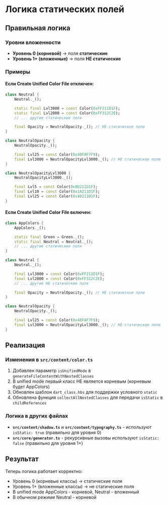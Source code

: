 # Логика статических полей

## Правильная логика

### Уровни вложенности
- **Уровень 0 (корневой)** → поля **статические**
- **Уровень 1+ (вложенные)** → поля **НЕ статические**

### Примеры

#### Если Create Unified Color File отключен:
```dart
class Neutral {
    Neutral._();

    static final Lvl3000 = const Color(0xFF211D1F);
    static final Lvl2000 = const Color(0xFF312C2E);
    // ... другие статические поля

    final Opacity = NeutralOpacity._(); // НЕ статическое поле
}

class NeutralOpacity {
    NeutralOpacity._();

    final Lvl25 = const Color(0x40FAF7F9);
    final Lvl3000 = NeutralOpacityLvl3000._(); // НЕ статическое поле
}

class NeutralOpacityLvl3000 {
    NeutralOpacityLvl3000._();

    final Lvl5 = const Color(0x0D211D1F);
    final Lvl10 = const Color(0x1A211D1F);
    final Lvl25 = const Color(0x40211D1F);
}
```

#### Если Create Unified Color File включен:
```dart
class AppColors {
    AppColors._();

    static final Green = Green._();
    static final Neutral = Neutral._();
    // ... другие статические поля
}

class Neutral {
    Neutral._();

    final Lvl3000 = const Color(0xFF211D1F);
    final Lvl2000 = const Color(0xFF312C2E);
    // ... другие НЕ статические поля

    final Opacity = NeutralOpacity._(); // НЕ статическое поле
}

class NeutralOpacity {
    NeutralOpacity._();

    final Lvl25 = const Color(0x40FAF7F9);
    final Lvl3000 = NeutralOpacityLvl3000._(); // НЕ статическое поле
}
```

## Реализация

### Изменения в `src/content/color.ts`
1. Добавлен параметр `isUnifiedMode` в `generateFileContentWithNestedClasses`
2. В unified mode первый класс НЕ является корневым (корневым будет AppColors)
3. Обновлен шаблон `dart_class.hbs` для поддержки условного `static`
4. Обновлена функция `collectAllNestedClasses` для передачи `isStatic` в `childReferences`

### Логика в других файлах
- **`src/content/shadow.ts`** и **`src/content/typography.ts`** - используют `isStatic: true` (правильно для уровня 0)
- **`src/core/generator.ts`** - рекурсивные вызовы используют `isStatic: false` (правильно для уровня 1+)

## Результат
Теперь логика работает корректно:
- Уровень 0 (корневые классы) → статические поля
- Уровень 1+ (вложенные классы) → не статические поля
- В unified mode AppColors - корневой, Neutral - вложенный
- В обычном режиме Neutral - корневой
